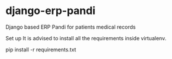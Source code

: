 # django-erp-pandi
Django based ERP Pandi for patients medical records

Set up
It is advised to install all the requirements inside virtualenv.

pip install -r requirements.txt
